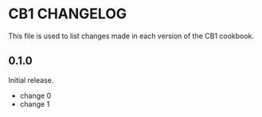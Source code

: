 # CB1 CHANGELOG

This file is used to list changes made in each version of the CB1 cookbook.

## 0.1.0

Initial release.

- change 0
- change 1
